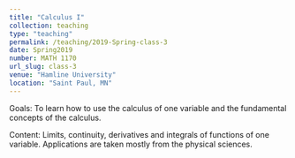 ```yaml
---
title: "Calculus I"
collection: teaching
type: "teaching"
permalink: /teaching/2019-Spring-class-3
date: Spring2019
number: MATH 1170
url_slug: class-3
venue: "Hamline University"
location: "Saint Paul, MN"
---
```


Goals: To learn how to use the calculus of one variable and the fundamental concepts of the calculus.

Content: Limits, continuity, derivatives and integrals of functions of one variable. Applications are taken mostly from the physical sciences.

